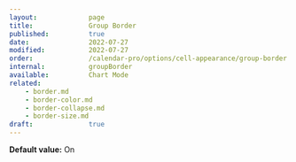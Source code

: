 ```yaml
---
layout:             page
title:              Group Border
published:          true
date:               2022-07-27
modified:           2022-07-27
order:              /calendar-pro/options/cell-appearance/group-border
internal:           groupBorder
available:          Chart Mode
related:
    - border.md
    - border-color.md
    - border-collapse.md
    - border-size.md
draft:              true
---
```

**Default value:** On
